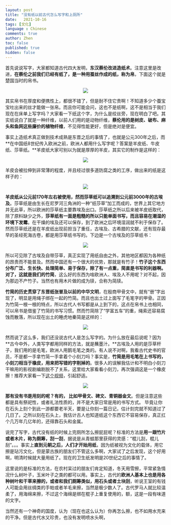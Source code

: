 ```yaml
---
layout: post
title: "没有纸以前古代怎么写字和上厕所"
date:   2021-10-16
tags: [文化]
language : Chinese
comments: true
author: Zhen
toc: false
published: true
hidden: false
---
```

首先说说写字，大家都知道古代四大发明，**东汉蔡伦改进造纸术**。注意这里是改进，**在蔡伦之前我们已经有纸了，是一种用蚕丝作成的纸，称为帛**，下面这个就是楚国当时的帛书。
<p align="center"> <img src="{{ site.imageurl }}/帛书.png"> </p> 

其实帛书在厚度和便携性上，都很不错了，但是耐不住它贵啊！不知道多少个蚕宝宝吐出来的丝才能做一张帛。而且你可能会问，这也不是纸啊，这不是相当于我们现在在床单上写字吗？大家看一下纸这个字，为什么是绞丝旁，现在明白了吧。其实纸说白了就是一种纤维，以前人们用的是动物纤维，**蔡伦用的是树皮、破布、麻头和鱼网这些廉价的植物纤维**，不见得性能更好，但是绝对是便宜。

事实上造纸术真正做到技术成熟是东晋之后的事情了，也就是公元300年之后，而**在中国纸8世纪传入欧洲之前，欧洲人都用什么写字呢？答案是羊皮纸、牛皮纸、莎草纸。**羊皮纸大家可别以为就是厚厚的羊皮，其实它的制作是这样的：
<p align="center"> <img src="{{ site.imageurl }}/羊皮纸.png"> </p> 

羊皮会被拉伸到非常薄的程度，并且经过很多道防腐之类的工序，做出来的纸是这样子的：
<p align="center"> <img src="{{ site.imageurl }}/埃及纸.png"> </p> 

**羊皮纸从公元前170年左右被使用，然而莎草纸可以追溯到公元前3000年的古埃及**。莎草纸是由生长在尼罗河三角洲的一种“纸莎草”加工而成的，世界上其它地方并无此草，所以欧洲的莎草纸主要靠埃及出口。莎草纸之所以后来被羊皮纸取代，除了原料缺少之外，**莎草纸有一面是粗糙的所以只能单面书写，而且容易在潮湿的环境下发霉**。在干燥的埃及还可以保存，到了欧洲之后环境湿润就不利于保存了。然而莎草纸还是在羊皮纸出现前担当了重任，古埃及、古希腊的文献，还有现存最早的圣经死海古卷，都是用莎草纸书写的。下边是一个古埃及的莎草纸书：
<p align="center"> <img src="{{ site.imageurl }}/埃及纸2.png"> </p> 

所以可见除了古埃及自带莎草，真正实现了用纸自由之外，其他地区都因为各种纸的昂贵而不能普及。然而中国还有一个很大的优势，那就是有竹子！**竹子这个东西分布广泛、生长快、处理简单、易于保存，除了有一点重，简直是书写的利器啊。对了，这就是我们的竹简**，这么好的东西为啥欧洲人、埃及人不用呢？对不起，因为那边不产竹子。当然也有用木片做的成为牍，合称为简牍。

**竹简的历史贯穿了东晋纸张普及以前的中华文明**，在殷商甲骨文中，就有“册”字出现了，明显是用绳子绑在一起的竹简。而且也出土过上面写了毛笔字的甲骨。正因为竹简一根一根的特点，所以古代人书写都是从上到下的，这点在帛书上也相同，可以帛书是借鉴了竹简的书写习惯。然而竹简除了“学富五车”的重，绳索还容易腐蚀而散落，所以现在出土的睡虎地秦简是这样的：
<p align="center"> <img src="{{ site.imageurl }}/竹简.png"> </p> 

然而说了这么多，我们还没说古代人是怎么写字的。为什么放在最后说呢？因为**古今中外，人类写字都用同样的方法，就是蘸墨汁。**古埃及人用的是莎草杆子，我们用的是毛笔，欧洲人用鹅毛笔之类的。有人说不对啊，我看古代史书的官员，不是都一手拿竹简一手拿着个小刻刀吗？事实是，**竹简是用毛笔在上书写的，小刻刀相当于橡皮，用来把写错的字削掉的**。很多人的误解我估计和不明白小刻刀干嘛用的影视剧编剧脱不了关系，这里给大家看看小刻刀，再次强调这是一个橡皮擦！推荐大家看一下[这个视频](https://www.bilibili.com/s/video/BV1SR4y1H71y)，引起舒适。
<p align="center"> <img src="{{ site.imageurl }}/刻刀.png"> </p> 

**那有没有书是用刻的呢？有的， 比如甲骨文、碑文、青铜器金文**。但是注意这些都是具有祭祀性，或者礼法性质的，并不是大家日常是用的书写方式。 毕竟让你在石头上刻个到此一游都要老半天，要是让你刻一篇日记，估计刻完就不知道过了几日了。之所以刻在石头上，我估计古人也知道纸这个东西它不容易保存，真正扛个几万年几亿年的，还得靠石头和金属。

说完了写字，古代没有纸的时候上完厕所怎么擦屁屁呢？标准的方法是**用一跟竹片或者木片，称为厕筹，刮一刮**，据说是从青蛙那里获得的灵感：“棍儿刮，棍儿刮”。。。事实上**直到元朝之后，人们才开始用纸**，因为纸被视为文化的载体，用它擦是玷污文化，但是蒙古族的朋友们不管这么多啊，大家试了之后发现，这个好用啊，明清时候就大量用纸了。现在的卫生纸发明是20世纪之后的事情了。

这里说的是标准的方法，在农村呆过的朋友们肯定知道，冬天用雪擦，平常紧急情况什么树叶子，玉米叶子之类的都可以用。事实上，古代的**欧洲人基本上也是用各种树叶和干草来擦的，或者和我们厕筹类似，用石头或者土块刮**，听说王室的有钱人可能会用丝绸类的手帕或者羊毛来擦，当然是极少数人了。古代罗马人就比较温柔了，用海绵来擦，不过这个海绵是绑在棍子上重复使用的，额，这是一段有味道的文字。

当然还有一个神奇的国度，认为（现在也这么认为）你再怎么擦，也不如用水充来的干净。但是古代水又珍贵，也没有发明喷水头啊，
<!--stackedit_data:
eyJoaXN0b3J5IjpbMzY5NDg0MDc3LDE1Nzc1NjAxNDQsLTEyOD
k2Mzc3MSwtMTM2NTY4MDQxNSwxMTk4NTIzMDczLC04ODE5Nzkw
MCwtMjEwODU2NDczLDIzOTY3NzExMSwxOTgwNDE0MzksMTY2MT
A4Njg1M119
-->